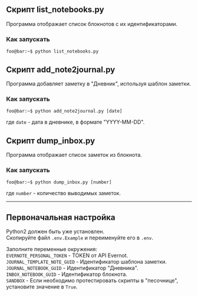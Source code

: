 ## Скрипт list_notebooks.py

Программа отображает список блокнотов с их идентификаторами.  

### Как запускать
```console
foo@bar:~$ python list_notebooks.py
```

## Скрипт add_note2journal.py

Программа добавляет заметку в "Дневник", используя шаблон заметки.  

### Как запускать
```console
foo@bar:~$ python add_note2journal.py [date]
```
где `date` - дата в дневнике, в формате "YYYY-MM-DD".

## Скрипт dump_inbox.py

Программа отображает список заметок из блокнота.  

### Как запускать

```console
foo@bar:~$ python dump_inbox.py [number]
```
где `number` - количество выводимых заметок.


--------------------------------------------------------------------------------
## Первоначальная настройка
Python2 должен быть уже установлен.  
Скопируйте файл `.env.Example` и переименуйте его в `.env`.  

Заполните переменные окружения:  
`EVERNOTE_PERSONAL_TOKEN` - TOKEN от API Evernot.  
`JOURNAL_TEMPLATE_NOTE_GUID` - Идентификатор шаблона заметки.  
`JOURNAL_NOTEBOOK_GUID` - Идентификатор "Дневника".  
`INBOX_NOTEBOOK_GUID` - Идентификатор блокнота.  
`SANDBOX` - Если необходимо протестировать скрипты в "песочнице", установите значение в `True`.  
